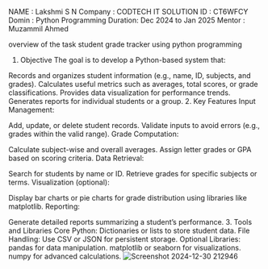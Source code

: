 NAME : Lakshmi S N
Company : CODTECH IT SOLUTION 
ID : CT6WFCY
Domin : Python Programming 
Duration: Dec 2024 to Jan 2025
Mentor : Muzammil Ahmed

overview of the task student grade tracker using python programming
1. Objective
The goal is to develop a Python-based system that:

Records and organizes student information (e.g., name, ID, subjects, and grades).
Calculates useful metrics such as averages, total scores, or grade classifications.
Provides data visualization for performance trends.
Generates reports for individual students or a group.
2. Key Features
Input Management:

Add, update, or delete student records.
Validate inputs to avoid errors (e.g., grades within the valid range).
Grade Computation:

Calculate subject-wise and overall averages.
Assign letter grades or GPA based on scoring criteria.
Data Retrieval:

Search for students by name or ID.
Retrieve grades for specific subjects or terms.
Visualization (optional):

Display bar charts or pie charts for grade distribution using libraries like matplotlib.
Reporting:

Generate detailed reports summarizing a student’s performance.
3. Tools and Libraries
Core Python:
Dictionaries or lists to store student data.
File Handling:
Use CSV or JSON for persistent storage.
Optional Libraries:
pandas for data manipulation.
matplotlib or seaborn for visualizations.
numpy for advanced calculations.
![Screenshot 2024-12-30 212946](https://github.com/user-attachments/assets/45a1f005-d078-4fdd-bae5-1a2487e71526)
